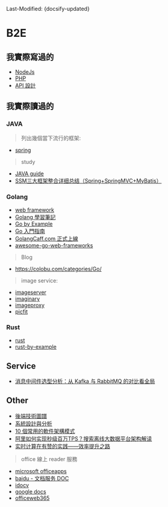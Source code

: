 Last-Modified: {docsify-updated}

# B2E

## 我實際寫過的

- [NodeJs](/b2e/node/README.md)
- [PHP](/b2e/php/README.md)
- [API 設計](/b2e/api/README.md)

## 我實際讀過的

### JAVA

> 列出幾個當下流行的框架:

- [spring](https://github.com/spring-projects/spring-framework)

> study

- [JAVA guide](https://github.com/Snailclimb/JavaGuide)
- [SSM三大框架整合详细总结（Spring+SpringMVC+MyBatis）](https://cloud.tencent.com/developer/article/1041053?fromSource=waitui)

### Golang

- [web framework](https://github.com/speedwheel/awesome-go-web-frameworks/blob/master/README.md#popularity)
- [Golang 學習筆記](https://medium.com/@john.lin/golang-%E5%AD%B8%E7%BF%92%E7%AD%86%E8%A8%98-582cad359738)
- [Go by Example](https://gobyexample.com/)
- [Go 入門指南](https://golangcaff.com/docs/the-way-to-go)
- [GolangCaff.com 正式上線](https://laravel-china.org/topics/11107/golangcaffcom-is-officially-launched)
- [awesome-go-web-frameworks](https://github.com/speedwheel/awesome-go-web-frameworks/blob/master/README.md#popularity)

> Blog

- https://colobu.com/categories/Go/

> image service:

- [imageserver](https://github.com/pierrre/imageserver)
- [imaginary](https://github.com/h2non/imaginary)
- [imageproxy](https://github.com/willnorris/imageproxy)
- [picfit](https://github.com/thoas/picfit)

### Rust

- [rust](https://www.rust-lang.org/)
- [rust-by-example](https://doc.rust-lang.org/rust-by-example/hello.html)

## Service

- [消息中间件选型分析：从 Kafka 与 RabbitMQ 的对比看全局](https://www.infoq.cn/article/kafka-vs-rabbitmq)

## Other

- [後端技術圖譜](https://github.com/xingshaocheng/architect-awesome)
- [系統設計與分析](https://legacy.gitbook.com/book/lyhcode/oosad/details)
- [10 個常用的軟件架構模式](http://blog.jobbole.com/113953/)
- [阿里如何实现秒级百万TPS？搜索离线大数据平台架构解读](https://102.alibaba.com/detail?id=187)
- [实时计算在有赞的实践——效率提升之路](https://www.infoq.cn/article/ZwJ_cyplQgeueAzTSyDR)

> office 線上 reader 服務

- [microsoft officeapps](http://view.officeapps.live.com/op/view.aspx?src=)
- [baidu - 文档服务 DOC](https://cloud.baidu.com/product/doc.html)
- [idocv](https://www.idocv.com/)
- [google docs](https://docs.google.com/viewer?url=)
- [officeweb365](https://www.officeweb365.com/)
